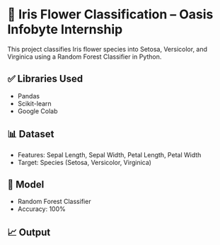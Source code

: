 # 🌸 Iris Flower Classification – Oasis Infobyte Internship

This project classifies Iris flower species into Setosa, Versicolor, and Virginica using a Random Forest Classifier in Python.

## ✅ Libraries Used
- Pandas
- Scikit-learn
- Google Colab

## 📊 Dataset
- Features: Sepal Length, Sepal Width, Petal Length, Petal Width
- Target: Species (Setosa, Versicolor, Virginica)

## 🤖 Model
- Random Forest Classifier
- Accuracy: 100%

## 📈 Output
